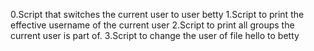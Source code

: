 0.Script that switches the current user to user betty
1.Script to print the effective username of the current user
2.Script to print all groups the current user is part of.
3.Script to change the user of file hello to betty
